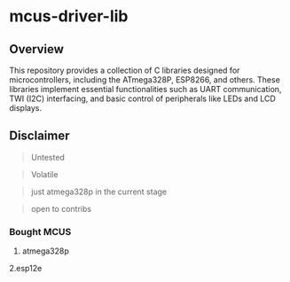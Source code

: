 # mcus-driver-lib

## Overview

This repository provides a collection of C libraries designed for microcontrollers, including the ATmega328P, ESP8266, and others.
These libraries implement essential functionalities such as UART communication,
TWI (I2C) interfacing, and basic control of peripherals like LEDs and LCD displays.

## Disclaimer

> Untested

> Volatile

> just atmega328p in the current stage

> open to contribs

### Bought MCUS

1. atmega328p

2.esp12e
